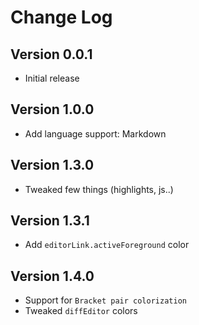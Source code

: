 # Change Log

## Version 0.0.1

- Initial release

## Version 1.0.0

- Add language support: Markdown

## Version 1.3.0

- Tweaked few things (highlights, js..)

## Version 1.3.1

- Add ```editorLink.activeForeground``` color

## Version 1.4.0

- Support for ```Bracket pair colorization```
- Tweaked ```diffEditor``` colors